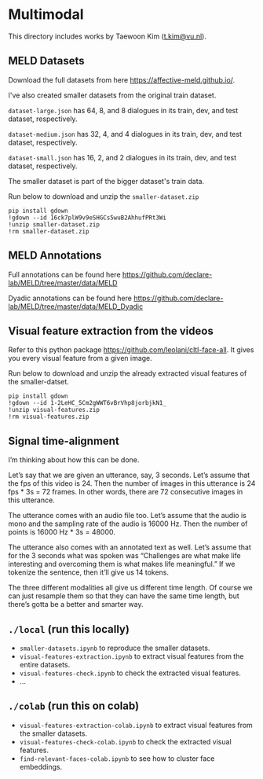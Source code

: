 # Multimodal
This directory includes works by Taewoon Kim (t.kim@vu.nl).

## MELD Datasets

Download the full datasets from here https://affective-meld.github.io/.

I've also created smaller datasets from the original train dataset. 

`dataset-large.json` has 64, 8, and 8 dialogues in its train, dev, and test dataset, respectively.

`dataset-medium.json` has 32, 4, and 4 dialogues in its train, dev, and test dataset, respectively.

`dataset-small.json` has 16, 2, and 2 dialogues in its train, dev, and test dataset, respectively.

The smaller dataset is part of the bigger dataset's train data.

Run below to download and unzip the `smaller-dataset.zip`
```
pip install gdown
!gdown --id 16ck7plW9v9eSHGCs5wuB2AhhufPRt3Wi
!unzip smaller-dataset.zip
!rm smaller-dataset.zip
```

## MELD Annotations

Full annotations can be found here https://github.com/declare-lab/MELD/tree/master/data/MELD

Dyadic annotations can be found here https://github.com/declare-lab/MELD/tree/master/data/MELD_Dyadic

## Visual feature extraction from the videos

Refer to this python package https://github.com/leolani/cltl-face-all. It gives you every visual feature from a given image.

Run below to download and unzip the already extracted visual features of the smaller-datset.

```
pip install gdown
!gdown --id 1-2LeHC_5Cm2gWWT6vBrVhp8jorbjkN1_
!unzip visual-features.zip
!rm visual-features.zip
```

## Signal time-alignment

I’m thinking about how this can be done.

Let’s say that we are given an utterance, say, 3 seconds. Let’s assume that the fps of this video is 24. Then the number of images in this utterance is 24 fps * 3s = 72 frames.  In other words, there are 72 consecutive images in this utterance. 

The utterance comes with an audio file too. Let’s assume that the audio is mono and the sampling rate of the audio is 16000 Hz. Then the number of points is 16000 Hz * 3s = 48000.

The utterance also comes with an annotated text as well. Let’s assume that for the 3 seconds what was spoken was “Challenges are what make life interesting and overcoming them is what makes life meaningful.” If we tokenize the sentence, then it’ll give us 14 tokens. 

The three different modalities all give us different time length. Of course we can just resample them so that they can have the same time length, but there’s gotta be a better and smarter way.

## `./local` (run this locally)
* `smaller-datasets.ipynb` to reproduce the smaller datasets.
* `visual-features-extraction.ipynb` to extract visual features from the entire datasets.
* `visual-features-check.ipynb` to check the extracted visual features.
* ...

## `./colab` (run this on colab)
* `visual-features-extraction-colab.ipynb` to extract visual features from the smaller datasets.
* `visual-features-check-colab.ipynb` to check the extracted visual features.
* `find-relevant-faces-colab.ipynb` to see how to cluster face embeddings.
